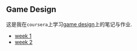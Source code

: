 ## Game Design

这是我在`coursera`上学习[game design](https://www.coursera.org/learn/game-design)上的笔记与作业.

- [week 1](./week-1/homework.md)
- [week 2](./week-2/homework.md)
